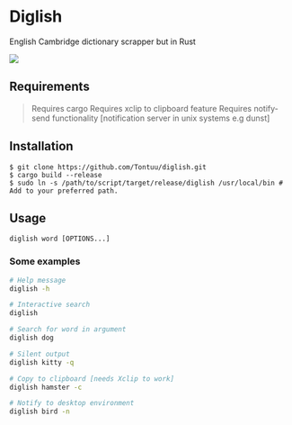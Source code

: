 # Diglish
English Cambridge dictionary scrapper but in Rust

<img src="assets/diglish_example.gif">

## Requirements
>Requires cargo
>Requires xclip to clipboard feature
>Requires notify-send functionality [notification server in unix systems e.g dunst]

## Installation
```console
$ git clone https://github.com/Tontuu/diglish.git
$ cargo build --release
$ sudo ln -s /path/to/script/target/release/diglish /usr/local/bin # Add to your preferred path.
```

## Usage
```console
diglish word [OPTIONS...]
```

### Some examples
```sh
# Help message
diglish -h

# Interactive search
diglish

# Search for word in argument
diglish dog

# Silent output
diglish kitty -q

# Copy to clipboard [needs Xclip to work]
diglish hamster -c

# Notify to desktop environment
diglish bird -n
```
